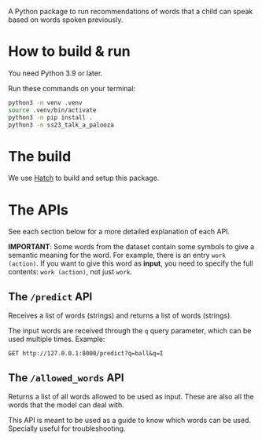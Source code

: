 A Python package to run recommendations of words that a child can speak based on words spoken previously.

# How to build & run

You need Python 3.9 or later.

Run these commands on your terminal:

```bash
python3 -m venv .venv
source .venv/bin/activate
python3 -m pip install .
python3 -m ss23_talk_a_palooza
```

# The build

We use [Hatch](https://hatch.pypa.io/) to build and setup this package.

# The APIs

See each section below for a more detailed explanation of each API.

**IMPORTANT**: Some words from the dataset contain some symbols to give a semantic meaning for the word. For example,
               there is an entry `work (action)`. If you want to give this word as **input**, you need to specify the full
               contents: `work (action)`, not just `work`.

## The `/predict` API

Receives a list of words (strings) and returns a list of words (strings).

The input words are received through the `q` query parameter, which can be used multiple times. Example:

```
GET http://127.0.0.1:8000/predict?q=ball&q=I
```

## The `/allowed_words` API

Returns a list of all words allowed to be used as input. These are also all the words that the model can deal with.

This API is meant to be used as a guide to know which words can be used. Specially useful for troubleshooting.

